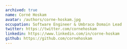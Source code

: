```yaml
---
archived: true
name: Corné Hoskam
avatar: /authors/corne-hoskam.jpg
occupation: Software Engineer & Umbraco Domain Lead
twitter: https://twitter.com/cornehoskam
linkedin: https://www.linkedin.com/in/corne-hoskam
github: https://github.com/cornehoskam
---
```

